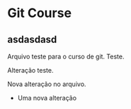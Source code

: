 # Git Course

## asdasdasd

Arquivo teste para o curso de git. Teste.

Alteração teste.

Nova alteração no arquivo.

- Uma nova alteração
